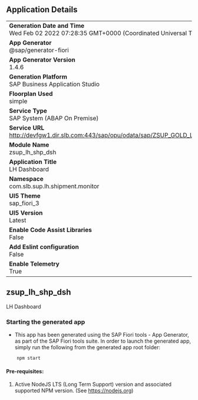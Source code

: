 ## Application Details
|               |
| ------------- |
|**Generation Date and Time**<br>Wed Feb 02 2022 07:28:35 GMT+0000 (Coordinated Universal Time)|
|**App Generator**<br>@sap/generator-fiori|
|**App Generator Version**<br>1.4.6|
|**Generation Platform**<br>SAP Business Application Studio|
|**Floorplan Used**<br>simple|
|**Service Type**<br>SAP System (ABAP On Premise)|
|**Service URL**<br>http://devfgw1.dir.slb.com:443/sap/opu/odata/sap/ZSUP_GOLD_LHS_DASHBOARD_SRV
|**Module Name**<br>zsup_lh_shp_dsh|
|**Application Title**<br>LH Dashboard|
|**Namespace**<br>com.slb.sup.lh.shipment.monitor|
|**UI5 Theme**<br>sap_fiori_3|
|**UI5 Version**<br>Latest|
|**Enable Code Assist Libraries**<br>False|
|**Add Eslint configuration**<br>False|
|**Enable Telemetry**<br>True|

## zsup_lh_shp_dsh

LH Dashboard

### Starting the generated app

-   This app has been generated using the SAP Fiori tools - App Generator, as part of the SAP Fiori tools suite.  In order to launch the generated app, simply run the following from the generated app root folder:

```
    npm start
```

#### Pre-requisites:

1. Active NodeJS LTS (Long Term Support) version and associated supported NPM version.  (See https://nodejs.org)


